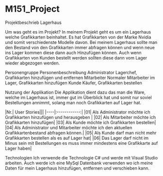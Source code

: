 # M151_Project

Projektbeschrieb Lagerhaus

Um was geht es im Projekt?
In meinem Projekt geht es um ein Lagerhaus welche Grafikkarten beinhaltet. Es hat Grafikkarten von der Marke Nvidia und somit verschiedenste Modelle davon. Bei meinem Lagerhaus sollte man den Bestand von den Grafikkarten immer abfragen können und wenn neue ins Lager kommen diese dann auch Hinzufügen können. Auch wenn Grafikkarten von Kunden bestellt werden sollten diese dann vom Lager wieder abgezogen werden.

Personengruppe	Personenbeschreibung
Administrator	Lagerchef, Grafikkarten hinzufügen und entfernen
Mitarbeiter	Normaler Mitarbeiter im Lager, Grafikkarten hinzufügen
Kunde	Käufer, Grafikkarten bestellen

Nutzung der Applikation
Die Applikation dient dazu das man die Ware, welche im Lagerhaus ist, immer gut im Überblick hat und somit nur soviel Bestellungen annimmt, solang man noch Grafikkarten auf Lager hat.

|Nr.|	User Stories|||
|----|:------------:|
|01|	Als Administrator möchte ich Grafikkarten hinzufügen und herausgeben |
|02|	Als Mitarbeiter möchte ich Grafikkarten hinzufügen|
|03|	Als Kunde möchte ich Grafikkarten bestellen|
|04|	Als Administrator und Mitarbeiter möchte ich den aktuellen Grafikkartenbestand abfragen können.|
|05|	Als Kunde darf man nicht mehr Grafikkarten bestellen als es auf Lager hat|
|06|	Das Lager darf nicht im Minus sein mit Bestellungen es muss immer mindestens eine Grafikkarte auf Lager haben|

Technologien
Ich verwende die Technologie C# und werde mit Visual Studio arbeiten. Auch werde ich eine MySql Datenbank verwenden wo ich meine Daten für mein Lagerhaus hinzufügen, entfernen und verschieben kann.
